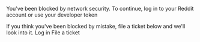 You've been blocked by network security.
To continue, log in to your Reddit account or use your developer token

If you think you've been blocked by mistake, file a ticket below and we'll look into it.
Log in File a ticket